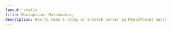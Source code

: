 ```yaml
---
layout: static
title: Maniaplanet Matchmaking
description: How to make a lobby or a match server in ManiaPlanet matchmaking
---
```

